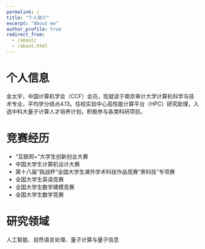 ```yaml
---
permalink: /
title: "个人简介"
excerpt: "About me"
author_profile: true
redirect_from: 
  - /about/
  - /about.html
---
```


个人信息
======
金太宇，中国计算机学会（CCF）会员，现就读于南京审计大学计算机科学与技术专业，平均学分绩点4.13。任校实验中心高性能计算平台（HPC）研究助理，入选中科大量子计算人才培养计划，积极参与各类科研项目。

竞赛经历
======
- “互联网+”大学生创新创业大赛
- 中国大学生计算机设计大赛
- 第十八届“挑战杯”全国大学生课外学术科技作品竞赛“黑科技”专项赛
- 全国大学生英语竞赛
- 全国大学生数学建模竞赛
- 全国大学生数学竞赛

研究领域
======
人工智能、自然语言处理、量子计算与量子信息
